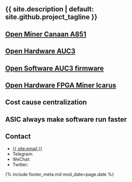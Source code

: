 ## {{ site.description | default: site.github.project_tagline }}

## <a href="https://github.com/EHash/Open-Hardware-Canaan-A851-A3210M">Open Miner Canaan A851</a>

## <a href="https://github.com/EHash/Open-Hardware-Canaan-AUC3">Open Hardware AUC3</a>

## <a href="https://github.com/EHash/Avalon-USB2IIC-Converter-3">Open Software AUC3 firmware</a>

## <a href="https://github.com/EHash/Icarus">Open Hardware FPGA Miner Icarus</a>

## Cost cause centralization

## ASIC always make software run faster

## Contact
- <a href="mailto:{{ site.email }}">{{ site.email }}</a>
- Telegram: 
- WeChat:
- Twitter: 

{% include footer_meta.md mod_date=page.date %}
